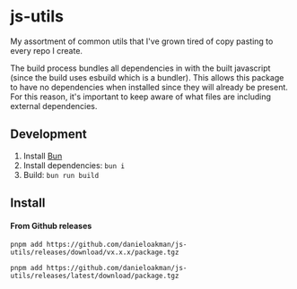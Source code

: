 # js-utils

My assortment of common utils that I've grown tired of copy pasting to every repo I create.

The build process bundles all dependencies in with the built javascript (since the build uses esbuild which is a bundler). This allows this package to have no dependencies when installed since they will already be present. For this reason, it's important to keep aware of what files are including external dependencies.

## Development

1. Install [Bun](https://bun.sh/)
2. Install dependencies: `bun i`
3. Build: `bun run build`

## Install

#### From Github releases

`pnpm add https://github.com/danieloakman/js-utils/releases/download/vx.x.x/package.tgz`

`pnpm add https://github.com/danieloakman/js-utils/releases/latest/download/package.tgz`
